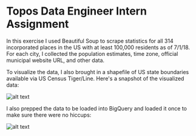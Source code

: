 # Topos Data Engineer Intern Assignment

In this exercise I used Beautiful Soup to scrape statistics for all 314 incorporated places in the US with at least 100,000 residents as of 7/1/18. For each city, I collected the population estimates, time zone, official municipal website URL, and other data. 

To visualize the data, I also brought in a shapefile of US state boundaries available via US Census Tiger/Line. Here's a snapshot of the visualized data:

![alt text](data/sample_plot.png)

I also prepped the data to be loaded into BigQuery and loaded it once to make sure there were no hiccups:

![alt text](data/big_query.png)
